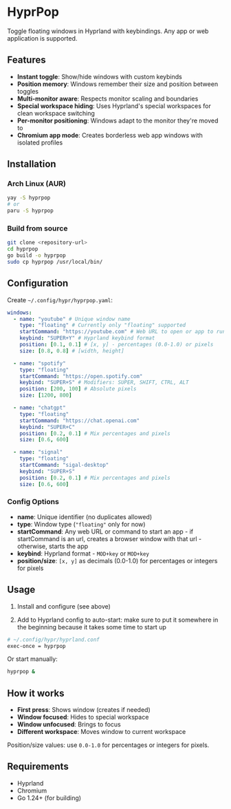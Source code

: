 # HyprPop

Toggle floating windows in Hyprland with keybindings. Any app or web application is supported.

## Features

- **Instant toggle**: Show/hide windows with custom keybinds
- **Position memory**: Windows remember their size and position between toggles
- **Multi-monitor aware**: Respects monitor scaling and boundaries
- **Special workspace hiding**: Uses Hyprland's special workspaces for clean workspace switching
- **Per-monitor positioning**: Windows adapt to the monitor they're moved to
- **Chromium app mode**: Creates borderless web app windows with isolated profiles

## Installation

### Arch Linux (AUR)

```bash
yay -S hyprpop
# or
paru -S hyprpop
```

### Build from source

```bash
git clone <repository-url>
cd hyprpop
go build -o hyprpop
sudo cp hyprpop /usr/local/bin/
```

## Configuration

Create `~/.config/hypr/hyprpop.yaml`:

```yaml
windows:
  - name: "youtube" # Unique window name
    type: "floating" # Currently only "floating" supported
    startCommand: "https://youtube.com" # Web URL to open or app to run
    keybind: "SUPER+Y" # Hyprland keybind format
    position: [0.1, 0.1] # [x, y] - percentages (0.0-1.0) or pixels
    size: [0.8, 0.8] # [width, height]

  - name: "spotify"
    type: "floating"
    startCommand: "https://open.spotify.com"
    keybind: "SUPER+S" # Modifiers: SUPER, SHIFT, CTRL, ALT
    position: [200, 100] # Absolute pixels
    size: [1200, 800]

  - name: "chatgpt"
    type: "floating"
    startCommand: "https://chat.openai.com"
    keybind: "SUPER+C"
    position: [0.2, 0.1] # Mix percentages and pixels
    size: [0.6, 600]

  - name: "signal"
    type: "floating"
    startCommand: "sigal-desktop"
    keybind: "SUPER+S"
    position: [0.2, 0.1] # Mix percentages and pixels
    size: [0.6, 600]
```

### Config Options

- **name**: Unique identifier (no duplicates allowed)
- **type**: Window type (`"floating"` only for now)
- **startCommand**: Any web URL or command to start an app - if startCommand is an url, creates a browser window with that url - otherwise, starts the app
- **keybind**: Hyprland format - `MOD+key` or `MOD+key`
- **position/size**: `[x, y]` as decimals (0.0-1.0) for percentages or integers for pixels

## Usage

1. Install and configure (see above)

2. Add to Hyprland config to auto-start:
   make sure to put it somewhere in the beginning because it takes some time to start up

```bash
# ~/.config/hypr/hyprland.conf
exec-once = hyprpop
```

Or start manually:

```bash
hyprpop &
```

## How it works

- **First press**: Shows window (creates if needed)
- **Window focused**: Hides to special workspace
- **Window unfocused**: Brings to focus
- **Different workspace**: Moves window to current workspace

Position/size values: use `0.0-1.0` for percentages or integers for pixels.

## Requirements

- Hyprland
- Chromium
- Go 1.24+ (for building)
